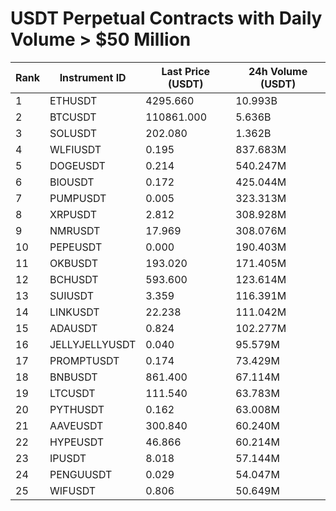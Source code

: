 # USDT Perpetual Contracts with Daily Volume > $50 Million

| Rank | Instrument ID | Last Price (USDT) | 24h Volume (USDT) |
|------|---------------|-------------------|-------------------|
| 1 | ETHUSDT | 4295.660 | 10.993B |
| 2 | BTCUSDT | 110861.000 | 5.636B |
| 3 | SOLUSDT | 202.080 | 1.362B |
| 4 | WLFIUSDT | 0.195 | 837.683M |
| 5 | DOGEUSDT | 0.214 | 540.247M |
| 6 | BIOUSDT | 0.172 | 425.044M |
| 7 | PUMPUSDT | 0.005 | 323.313M |
| 8 | XRPUSDT | 2.812 | 308.928M |
| 9 | NMRUSDT | 17.969 | 308.076M |
| 10 | PEPEUSDT | 0.000 | 190.403M |
| 11 | OKBUSDT | 193.020 | 171.405M |
| 12 | BCHUSDT | 593.600 | 123.614M |
| 13 | SUIUSDT | 3.359 | 116.391M |
| 14 | LINKUSDT | 22.238 | 111.042M |
| 15 | ADAUSDT | 0.824 | 102.277M |
| 16 | JELLYJELLYUSDT | 0.040 | 95.579M |
| 17 | PROMPTUSDT | 0.174 | 73.429M |
| 18 | BNBUSDT | 861.400 | 67.114M |
| 19 | LTCUSDT | 111.540 | 63.783M |
| 20 | PYTHUSDT | 0.162 | 63.008M |
| 21 | AAVEUSDT | 300.840 | 60.240M |
| 22 | HYPEUSDT | 46.866 | 60.214M |
| 23 | IPUSDT | 8.018 | 57.144M |
| 24 | PENGUUSDT | 0.029 | 54.047M |
| 25 | WIFUSDT | 0.806 | 50.649M |
